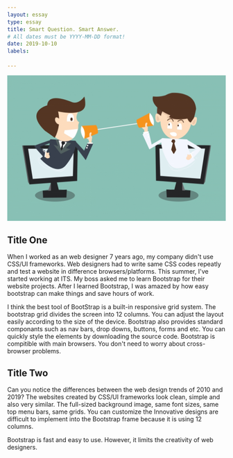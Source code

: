 ```yaml
---
layout: essay
type: essay
title: Smart Question. Smart Answer.
# All dates must be YYYY-MM-DD format!
date: 2019-10-10
labels:

---
```

<img class="ui image" src="../images/communication.jpg">

## Title One
When I worked as an web designer 7 years ago, my company didn't use CSS/UI frameworks. Web designers had to write same CSS codes repeatly and test a website in difference browsers/platforms. This summer, I've started working at ITS. My boss asked me to learn Bootstrap for their website projects. After I learned Bootstrap, I was amazed by how easy bootstrap can make things and save hours of work.
			
I think the best tool of BootStrap is a built-in responsive grid system. The bootstrap grid divides the screen into 12 columns. You can adjust the layout easily according to the size of the device. Bootstrap also provides standard componants such as nav bars, drop downs, buttons, forms and etc. You can quickly style the elements by downloading the source code. Bootstrap is compitible with main browsers. You don't need to worry about cross-browser problems.

## Title Two
Can you notice the differences between the web design trends of 2010 and 2019? 
The websites created by CSS/UI frameworks look clean, simple and also very similar. The full-sized background image, same font sizes, same top menu bars, same grids.  You can customize the 
Innovative designs are difficult to implement into the Bootstrap frame because it is using 12 columns.
			
Bootstrap is fast and easy to use. However, it limits the creativity of web designers. 
